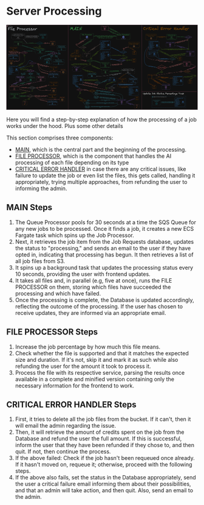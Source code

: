 # Server Processing

![Server Processing](../../assets/diagrams/server_processor.png "Server Processing Diagram")

Here you will find a step-by-step explanation of how the processing of a job works under the hood. Plus some other details

This section comprises three components:

- [MAIN](#main-steps), which is the central part and the beginning of the processing.
- [FILE PROCESSOR](#file-processor-steps), which is the component that handles the AI processing of each file depending on its type
- [CRITICAL ERROR HANDLER](#critical-error-handler-steps) in case there are any critical issues, like failure to update the job or even list the files, this gets called, handling it appropriately, trying multiple approaches, from refunding the user to informing the admin.

## MAIN Steps

1. The Queue Processor pools for 30 seconds at a time the SQS Queue for any new jobs to be processed. Once it finds a job, it creates a new ECS Fargate task which spins up the Job Processor.
1. Next, it retrieves the job item from the Job Requests database, updates the status to "processing," and sends an email to the user if they have opted in, indicating that processing has begun. It then retrieves a list of all job files from S3.
1. It spins up a background task that updates the processing status every 10 seconds, providing the user with frontend updates.
1. It takes all files and, in parallel (e.g, five at once), runs the FILE PROCESSOR on them, storing which files have succeeded the processing and which have failed.
1. Once the processing is complete, the Database is updated accordingly, reflecting the outcome of the processing. If the user has chosen to receive updates, they are informed via an appropriate email.

## FILE PROCESSOR Steps

1. Increase the job percentage by how much this file means.
1. Check whether the file is supported and that it matches the expected size and duration. If it's not, skip it and mark it as such while also refunding the user for the amount it took to process it.
1. Process the file with its respective service, parsing the results once available in a complete and minified version containing only the necessary information for the frontend to work.

## CRITICAL ERROR HANDLER Steps

1. First, it tries to delete all the job files from the bucket. If it can't, then it will email the admin regarding the issue.
1. Then, it will retrieve the amount of credits spent on the job from the Database and refund the user the full amount. If this is successful, inform the user that they have been refunded if they chose to, and then quit. If not, then continue the process.
1. If the above failed: Check if the job hasn't been requeued once already. If it hasn't moved on, requeue it; otherwise, proceed with the following steps.
1. If the above also fails, set the status in the Database appropriately, send the user a critical failure email informing them about their possibilities, and that an admin will take action, and then quit. Also, send an email to the admin.
